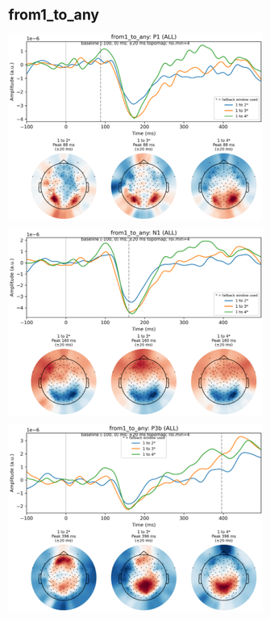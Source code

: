 # from1_to_any

![figure](docs/assets/plots/from1_to_any/from1_to_any-P1.png)

![figure](docs/assets/plots/from1_to_any/from1_to_any-N1.png)

![figure](docs/assets/plots/from1_to_any/from1_to_any-P3b.png)

